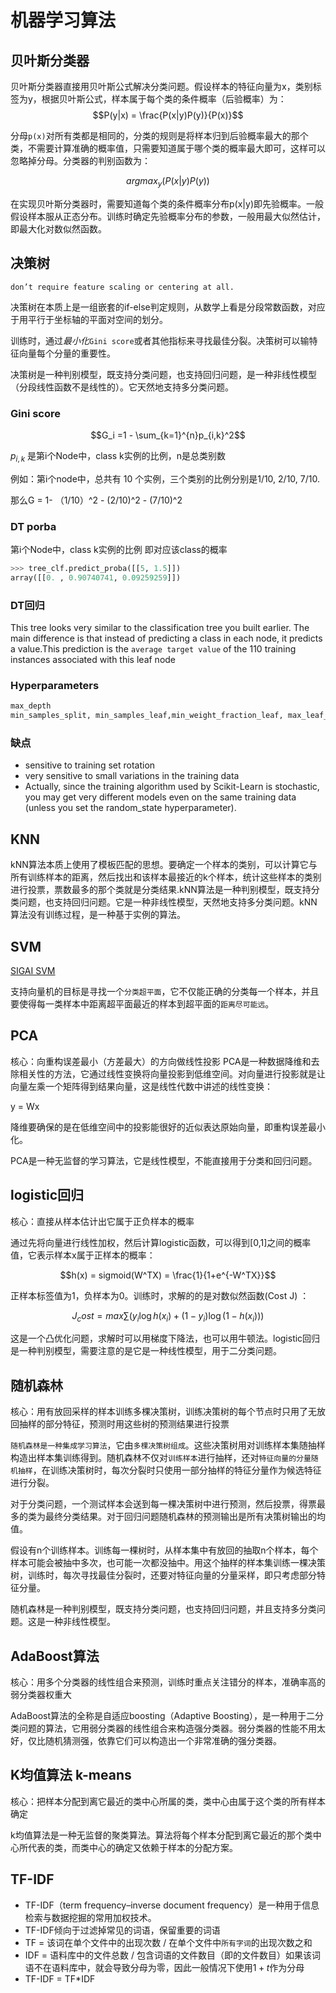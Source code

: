 # 机器学习算法

## 贝叶斯分类器

贝叶斯分类器直接用贝叶斯公式解决分类问题。假设样本的特征向量为x，类别标签为y，根据贝叶斯公式，样本属于每个类的条件概率（后验概率）为：
$$P(y|x) = \frac{P(x|y)P(y)}{P(x)}$$

分母`p(x)`对所有类都是相同的，分类的规则是将样本归到后验概率最大的那个类，不需要计算准确的概率值，只需要知道属于哪个类的概率最大即可，这样可以忽略掉分母。分类器的判别函数为：

$$argmax_y(P(x|y)P(y))$$

在实现贝叶斯分类器时，需要知道每个类的条件概率分布p(x|y)即先验概率。一般假设样本服从正态分布。训练时确定先验概率分布的参数，一般用最大似然估计，即最大化对数似然函数。

## 决策树

`don’t require feature scaling or centering at all.`

决策树在本质上是一组嵌套的if-else判定规则，从数学上看是分段常数函数，对应于用平行于坐标轴的平面对空间的划分。

训练时，通过*最小化*`Gini score`或者其他指标来寻找最佳分裂。决策树可以输特征向量每个分量的重要性。

决策树是一种判别模型，既支持分类问题，也支持回归问题，是一种非线性模型（分段线性函数不是线性的）。它天然地支持多分类问题。

### Gini score

$$G_i =1 - \sum_{k=1}^{n}p_{i,k}^2$$

$p_{i,k}$ 是第i个Node中，class k实例的比例，n是总类别数

例如：第i个node中，总共有 10 个实例，三个类别的比例分别是1/10, 2/10, 7/10.

那么G = 1- （1/10）^2 - (2/10)^2 - (7/10)^2

### DT porba

第i个Node中，class k实例的比例 即对应该class的概率

```python
>>> tree_clf.predict_proba([[5, 1.5]])
array([[0. , 0.90740741, 0.09259259]])
```

### DT回归

This tree looks very similar to the classification tree you built earlier. The main difference is
that instead of predicting a class in each node, it predicts a value.This prediction is the
`average target value` of the 110 training instances associated with this leaf node

### Hyperparameters

```python
max_depth
min_samples_split, min_samples_leaf,min_weight_fraction_leaf, max_leaf_nodes
```

### 缺点

- sensitive to training set rotation
- very sensitive to small variations in the training data
- Actually, since the training algorithm used by
Scikit-Learn is stochastic, you may get very different models even on the same training data
(unless you set the random_state hyperparameter).



## KNN

kNN算法本质上使用了模板匹配的思想。要确定一个样本的类别，可以计算它与所有训练样本的距离，然后找出和该样本最接近的k个样本，统计这些样本的类别进行投票，票数最多的那个类就是分类结果.kNN算法是一种判别模型，既支持分类问题，也支持回归问题。它是一种非线性模型，天然地支持多分类问题。kNN算法没有训练过程，是一种基于实例的算法。



## SVM

[SIGAI SVM](http://www.tensorinfinity.com/paper_217.html)

支持向量机的目标是寻找一个`分类超平面`，它不仅能正确的分类每一个样本，并且要使得每一类样本中距离超平面最近的样本到超平面的`距离尽可能远`。

## PCA

核心：向重构误差最小（方差最大）的方向做线性投影
PCA是一种数据降维和去除相关性的方法，它通过线性变换将向量投影到低维空间。对向量进行投影就是让向量左乘一个矩阵得到结果向量，这是线性代数中讲述的线性变换：

y = Wx

降维要确保的是在低维空间中的投影能很好的近似表达原始向量，即重构误差最小化。

PCA是一种无监督的学习算法，它是线性模型，不能直接用于分类和回归问题。

## logistic回归

核心：直接从样本估计出它属于正负样本的概率

通过先将向量进行线性加权，然后计算logistic函数，可以得到[0,1]之间的概率值，它表示样本x属于正样本的概率：

$$h(x) = sigmoid(W^TX) = \frac{1}{1+e^{-W^TX}}$$

正样本标签值为1，负样本为0。训练时，求解的的是对数似然函数(Cost J)
：

$$J_cost = max\sum (y_i\log h(x_i) + (1-y_i)\log (1 - h(x_i)) )$$

这是一个凸优化问题，求解时可以用梯度下降法，也可以用牛顿法。logistic回归是一种判别模型，需要注意的是它是一种线性模型，用于二分类问题。

## 随机森林

核心：用有放回采样的样本训练多棵决策树，训练决策树的每个节点时只用了无放回抽样的部分特征，预测时用这些树的预测结果进行投票

`随机森林是一种集成学习算法`，它由`多棵决策树组成`。这些决策树用对训练样本集随抽样构造出样本集训练得到。随机森林不仅对`训练样本`进行抽样，还对`特征向量的分量随机抽样`，在训练决策树时，每次分裂时只使用一部分抽样的特征分量作为候选特征进行分裂。

对于分类问题，一个测试样本会送到每一棵决策树中进行预测，然后投票，得票最多的类为最终分类结果。对于回归问题随机森林的预测输出是所有决策树输出的均值。

假设有n个训练样本。训练每一棵树时，从样本集中有放回的抽取n个样本，每个样本可能会被抽中多次，也可能一次都没抽中。用这个抽样的样本集训练一棵决策树，训练时，每次寻找最佳分裂时，还要对特征向量的分量采样，即只考虑部分特征分量。

随机森林是一种判别模型，既支持分类问题，也支持回归问题，并且支持多分类问题。这是一种非线性模型。


## AdaBoost算法

核心：用多个分类器的线性组合来预测，训练时重点关注错分的样本，准确率高的弱分类器权重大

AdaBoost算法的全称是自适应boosting（Adaptive Boosting），是一种用于二分类问题的算法，它用弱分类器的线性组合来构造强分类器。弱分类器的性能不用太好，仅比随机猜测强，依靠它们可以构造出一个非常准确的强分类器。

## K均值算法 k-means

核心：把样本分配到离它最近的类中心所属的类，类中心由属于这个类的所有样本确定

k均值算法是一种无监督的聚类算法。算法将每个样本分配到离它最近的那个类中心所代表的类，而类中心的确定又依赖于样本的分配方案。

## TF-IDF

- TF-IDF（term frequency–inverse document frequency）是一种用于信息检索与数据挖掘的常用加权技术。
- TF-IDF倾向于过滤掉常见的词语，保留重要的词语
- TF = 该词在单个文件中的出现次数 / 在单个文件中`所有字词`的出现次数之和
- IDF = 语料库中的文件总数 / 包含词语的文件数目（即的文件数目）如果该词语不在语料库中，就会导致分母为零，因此一般情况下使用$1+t$作为分母
- TF-IDF = TF*IDF